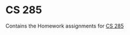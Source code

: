 # CS 285

Contains the Homework assignments for [CS 285](http://rail.eecs.berkeley.edu/deeprlcourse/)